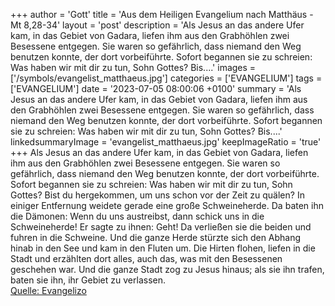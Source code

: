 +++
author = 'Gott'
title = 'Aus dem Heiligen Evangelium nach Matthäus - Mt 8,28-34'
layout = 'post'
description = 'Als Jesus an das andere Ufer kam, in das Gebiet von Gadara, liefen ihm aus den Grabhöhlen zwei Besessene entgegen. Sie waren so gefährlich, dass niemand den Weg benutzen konnte, der dort vorbeiführte. Sofort begannen sie zu schreien: Was haben wir mit dir zu tun, Sohn Gottes? Bis....'
images = ['/symbols/evangelist_matthaeus.jpg']
categories = ['EVANGELIUM']
tags = ['EVANGELIUM']
date = '2023-07-05 08:00:06 +0100'
summary = 'Als Jesus an das andere Ufer kam, in das Gebiet von Gadara, liefen ihm aus den Grabhöhlen zwei Besessene entgegen. Sie waren so gefährlich, dass niemand den Weg benutzen konnte, der dort vorbeiführte. Sofort begannen sie zu schreien: Was haben wir mit dir zu tun, Sohn Gottes? Bis....'
linkedsummaryImage = 'evangelist_matthaeus.jpg'
keepImageRatio = 'true'
+++
Als Jesus an das andere Ufer kam, in das Gebiet von Gadara, liefen ihm aus den Grabhöhlen zwei Besessene entgegen. Sie waren so gefährlich, dass niemand den Weg benutzen konnte, der dort vorbeiführte.
Sofort begannen sie zu schreien: Was haben wir mit dir zu tun, Sohn Gottes? Bist du hergekommen, um uns schon vor der Zeit zu quälen?
In einiger Entfernung weidete gerade eine große Schweineherde.<!--more-->
Da baten ihn die Dämonen: Wenn du uns austreibst, dann schick uns in die Schweineherde!
Er sagte zu ihnen: Geht! Da verließen sie die beiden und fuhren in die Schweine. Und die ganze Herde stürzte sich den Abhang hinab in den See und kam in den Fluten um.
Die Hirten flohen, liefen in die Stadt und erzählten dort alles, auch das, was mit den Besessenen geschehen war.
Und die ganze Stadt zog zu Jesus hinaus; als sie ihn trafen, baten sie ihn, ihr Gebiet zu verlassen.<br> [Quelle: Evangelizo](https://evangeliumtagfuertag.org/DE/gospel)